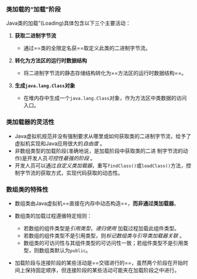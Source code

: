 
### 类加载的“加载”阶段

Java类的加载”(Loading)具体包含以下三个主要活动：

1. **获取二进制字节流**
   - 通过==类的全限定名获==取定义此类的二进制字节流。

2. **转化为方法区的运行时数据结构**
   - 将二进制字节流的静态存储结构转化为==方法区的运行时数据结构==。

3. **生成`java.lang.Class`对象**
   - 在堆内存中生成一个`java.lang.Class`对象，作为方法区中类数据的访问入口。

### 类加载器的灵活性

- Java虚拟机规范并没有强制要求从哪里或如何获取类的二进制字节流，给予了虚拟机实现和Java应用很大的*自由度* 。
- 非数组类型的加载阶段(准确地说，是加载阶段中获取类的二进 制字节流的动作)是开发人员*可控性最强的阶段* 。
- 开发人员可以通过*自定义类加载器*，重写`findClass()`或`loadClass()`方法，控制字节流的获取方式，实现代码获取的动态性。

### 数组类的特殊性

- 数组类由Java虚拟机==直接在内存中动态构造==，**而非通过类加载器**。
- 数组类的加载过程遵循特定规则：
	- 若数组的组件类型是*引用类型*，*递归使用* 加载过程加载此组件类型。
	- 若数组的组件类型不是引用类型，则*标记数组类与引导类加载器关联* 。
	- 数组类的可访问性与其组件类型的可访问性一致；若组件类型不是引用类型，则数组类默认为`public`。



- 加载阶段与连接阶段的某些活动是==交错进行的==，虽然两个阶段在开始时间上保持固定顺序，但连接阶段的某些活动可能夹在加载阶段之中进行。
